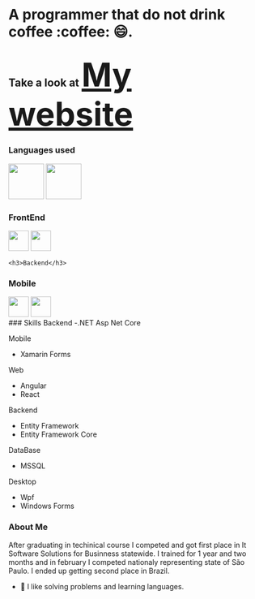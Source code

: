 <html>
  <header>
    <link rel="stylesheet" href="https://cdn.jsdelivr.net/gh/devicons/devicon@v2.15.1/devicon.min.css">
  </header>
<h1 height="3rem">A programmer that do not drink coffee :coffee: 😄.</h1>

<div>
  <h2>Take a look at  <a style="font-size: 4rem;" href="https://lucass-teixeira.github.io/">My website</a></h2>
  <h3>Languages used</h3>
  <div display="flex">
    <img src="https://cdn.jsdelivr.net/gh/devicons/devicon/icons/csharp/csharp-original.svg" height="70px" />
    <img src="https://cdn.jsdelivr.net/gh/devicons/devicon/icons/typescript/typescript-original.svg" height="70px" />
  </div>
  
  <h3>FrontEnd</h3>
  <div display="flex">
     <img height="40px" src="https://cdn.jsdelivr.net/gh/devicons/devicon/icons/react/react-original-wordmark.svg" />
            <img height="40px" src="https://cdn.jsdelivr.net/gh/devicons/devicon/icons/angularjs/angularjs-original.svg" />
 
           
 
  </div>

    <h3>Backend</h3>
   <div display="flex">
     
   </div>
  <h3>Mobile</h3>
  <div display="flex">
       <img src="https://cdn.jsdelivr.net/gh/devicons/devicon/icons/xamarin/xamarin-original.svg" height="40px" />
       <img src="https://cdn.jsdelivr.net/gh/devicons/devicon/icons/react/react-original.svg" height="40px"/>
            <i class="devicon-angularjs-plain colored"></i>
  </div>

  
          
  
</div>
  
</html>
### Skills
Backend
-.NET Asp Net Core

Mobile
- Xamarin Forms

Web
- Angular
- React

Backend
- Entity Framework
- Entity Framework Core

DataBase
- MSSQL

Desktop 
- Wpf
- Windows Forms


### About Me
After graduating in techinical course I competed and got first place in It Software Solutions for Businness statewide. I trained for 1 year and two months and in february I competed nationaly representing state of São Paulo. I ended up getting second place in Brazil.   
- 🍕 I like solving problems and learning languages.
